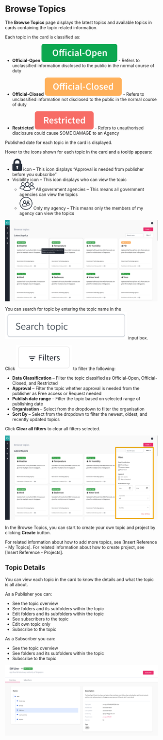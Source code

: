 
# Browse Topics

The **Browse Topics** page displays the latest topics and available topics in cards containing the topic related information. 

Each topic in the card is classified as:

- **Official-Open** ![Image not Availabler](icon1.png) - Refers to unclassified information disclosed to the public in the normal course of duty

- **Official-Closed** ![Image not Available](icon2.png) - Refers to unclassified information not disclosed to the public in the normal course of duty

- **Restricted** ![Image not Available](icon3.png) - Refers to unauthorised disclosure could cause SOME DAMAGE to an Agency

Published date for each topic in the card is displayed. 

Hover to the icons shown for each topic in the card and a tooltip appears: 

- ![Image not Available](icon4.png) icon – This icon displays “Approval is needed from publisher before you subscribe” 
- Visibility icon – This icon displays who can view the topic 
  - ![Image not Available](icon5.png) All government agencies – This means all government agencies can view the topics
  - ![Image not Available](icon6.png) Only my agency – This means only the members of my agency can view the topics 
  
![Image not Available](Fig28.png)   

You can search for topic by entering the topic name in the ![Image not Available](icon7.png) input box. 

Click ![Image not Available](icon8.png) to filter the following:

- **Data Classification** – Filter the topic classified as Official-Open, Official-Closed, and Restricted
- **Approval** – Filter the topic whether approval is needed from the publisher as Free access or Request needed
- **Publish date range** – Filter the topic based on selected range of publishing date
- **Organisation** – Select from the dropdown to filter the organisation 
- **Sort By** – Select from the dropdown to filter the newest, oldest, and recently updated topics

Click **Clear all filters** to clear all filters selected.

![Image not Available](/assets/Fig29.png)


In the Browse Topics, you can start to create your own topic and project by clicking **Create** button. 

For related information about how to add more topics, see [Insert Reference - My Topics]. 
For related information about how to create project, see [Insert Reference - Projects].

## Topic Details

You can view each topic in the card to know the details and what the topic is all about. 

As a Publisher you can:

- See the topic overview
- See folders and its subfolders within the topic
- Edit folders and its subfolders within the topic
- See subscribers to the topic
- Edit own topic only
- Subscribe to the topic

As a Subscriber you can:

- See the topic overview
- See folders and its subfolders within the topic
- Subscribe to the topic

![Image not Available](Fig30.png)




